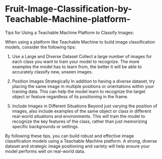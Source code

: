 # Fruit-Image-Classification-by-Teachable-Machine-platform-



Tips for Using a Teachable Machine Platform to Classify Images:


When using a platform like Teachable Machine to build image classification models, consider the following tips:


1. Use a Large and Diverse Dataset
Collect a large number of images for each class you want to train your model to recognize. The more examples the model has to learn from, the better it will be able to accurately classify new, unseen images.


2. Position Images Strategically
In addition to having a diverse dataset, try placing the same image in multiple positions or orientations within your training data. This can help the model learn to recognize the target object or feature regardless of its positioning in the frame.


3. Include Images in Different Situations
Beyond just varying the position of images, also include examples of the same object or class in different real-world situations and environments. This will train the model to recognize the key features of the class, rather than just memorizing specific backgrounds or settings.


By following these tips, you can build robust and effective image classification models using a Teachable Machine platform. A strong, diverse dataset and strategic image positioning and variety will help ensure your model performs well on real-world data.
